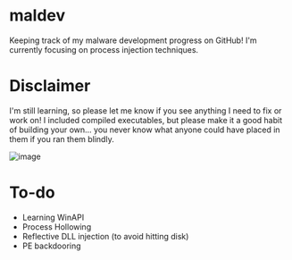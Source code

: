 # maldev
Keeping track of my malware development progress on GitHub! I'm currently focusing on process injection techniques.

# Disclaimer
I'm still learning, so please let me know if you see anything I need to fix or work on! I included compiled executables, but please make it a good habit of building your own... you never know what anyone could have placed in them if you ran them blindly.

![image](https://github.com/0xXyc/maldev/assets/42036798/6e540b64-11bd-4f37-a936-50b03eb8ad8b)

# To-do
- Learning WinAPI
- Process Hollowing
- Reflective DLL injection (to avoid hitting disk)
- PE backdooring
